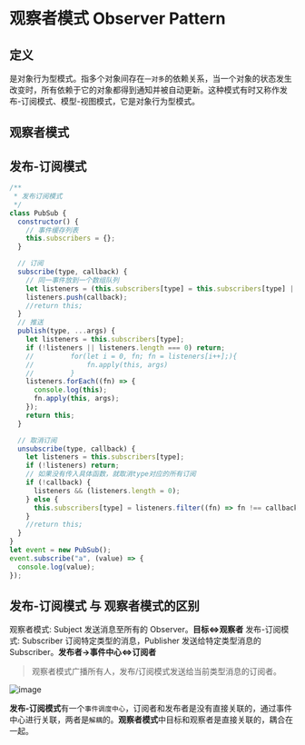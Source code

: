 # 观察者模式 Observer Pattern

## 定义

是对象行为型模式。指多个对象间存在`一对多`的依赖关系，当一个对象的状态发生改变时，所有依赖于它的对象都得到通知并被自动更新。这种模式有时又称作发布-订阅模式、模型-视图模式，它是对象行为型模式。

## 观察者模式

## 发布-订阅模式

```javascript
/**
 * 发布订阅模式
 */
class PubSub {
  constructor() {
    // 事件缓存列表
    this.subscribers = {};
  }

  // 订阅
  subscribe(type, callback) {
    // 同一事件放到一个数组队列
    let listeners = (this.subscribers[type] = this.subscribers[type] || []);
    listeners.push(callback);
    //return this;
  }
  // 推送
  publish(type, ...args) {
    let listeners = this.subscribers[type];
    if (!listeners || listeners.length === 0) return;
    //         for(let i = 0, fn; fn = listeners[i++];){
    //             fn.apply(this, args)
    //         }
    listeners.forEach((fn) => {
      console.log(this);
      fn.apply(this, args);
    });
    return this;
  }

  // 取消订阅
  unsubscribe(type, callback) {
    let listeners = this.subscribers[type];
    if (!listeners) return;
    // 如果没有传入具体函数，就取消type对应的所有订阅
    if (!callback) {
      listeners && (listeners.length = 0);
    } else {
      this.subscribers[type] = listeners.filter((fn) => fn !== callback);
    }
    //return this;
  }
}
let event = new PubSub();
event.subscribe("a", (value) => {
  console.log(value);
});
```

## 发布-订阅模式 与 观察者模式的区别

观察者模式: Subject 发送消息至所有的 Observer。**目标<=>观察者**
发布-订阅模式: Subscriber 订阅特定类型的消息，Publisher 发送给特定类型消息的 Subscriber。**发布者->事件中心<=>订阅者**

> 观察者模式广播所有人，发布/订阅模式发送给当前类型消息的订阅者。

![image](https://provenr.obs.cn-north-4.myhuaweicloud.com/blog/pubsub.png)

**发布-订阅模式**有一个`事件调度中心`，订阅者和发布者是没有直接关联的，通过事件中心进行关联，两者是`解耦`的。**观察者模式**中目标和观察者是直接关联的，耦合在一起。
